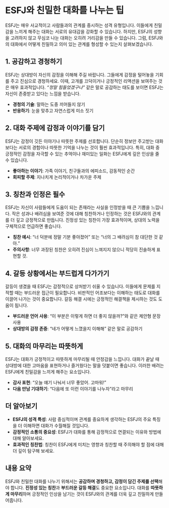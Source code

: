 # ESFJ와 친밀한 대화를 나누는 팁

ESFJ는 매우 사교적이고 사람들과의 관계를 중시하는 성격 유형입니다. 이들에게 친밀감을 느끼게 해주는 대화는 서로의 유대감을 강화할 수 있습니다. 하지만, ESFJ의 성향을 고려하지 않고 무심코 나눈 대화는 오히려 거리감을 만들 수 있습니다. 그럼, ESFJ와의 대화에서 어떻게 친밀하고 의미 있는 관계를 형성할 수 있는지 살펴보겠습니다.

## 1. **공감하고 경청하기**
ESFJ는 상대방이 자신의 감정을 이해해 주길 바랍니다. 그들에게 감정을 털어놓을 기회를 주고 진심으로 경청하세요. 이때, 고개를 끄덕이거나 긍정적인 리액션을 보여주는 것은 매우 효과적입니다. *“정말 힘들었겠구나”* 같은 말로 공감하는 태도를 보이면 ESFJ는 자신이 존중받고 있다는 느낌을 받습니다.

- **경청의 기술**: 말하는 도중 끼어들지 않기
- **반응하기**: 눈을 맞추고 자연스럽게 미소 짓기

## 2. **대화 주제에 감정과 이야기를 담기**
ESFJ는 감정이 깃든 이야기나 따뜻한 주제를 선호합니다. 단순히 정보만 주고받는 대화보다는 서로의 경험이나 따뜻한 기억을 나누는 것이 훨씬 효과적입니다. 특히, 대화 중 긍정적인 감정을 자극할 수 있는 추억이나 재미있는 일화는 ESFJ에게 깊은 인상을 줄 수 있습니다.

- **좋아하는 이야기**: 가족 이야기, 친구들과의 에피소드, 감동적인 순간
- **회피할 주제**: 지나치게 논리적이거나 차가운 주제

## 3. **칭찬과 인정은 필수**
ESFJ는 자신이 사람들에게 도움이 되는 존재라는 사실을 인정받을 때 큰 기쁨을 느낍니다. 작은 성과나 배려심을 보여준 것에 대해 칭찬하거나 인정하는 것은 ESFJ와의 관계를 더 깊고 긍정적으로 만듭니다. 진정성 있는 칭찬이 가장 효과적이며, 상대의 노력을 구체적으로 언급하면 좋습니다.

- **칭찬 예시**: “너 덕분에 정말 기분 좋아졌어” 또는 “너의 그 배려심이 참 대단한 것 같아.”
- **주의사항**: 너무 과장된 칭찬은 오히려 진심이 느껴지지 않으니 적당히 진솔하게 표현할 것.

## 4. **갈등 상황에서는 부드럽게 다가가기**
갈등이 생겼을 때 ESFJ는 감정적으로 상처받기 쉬울 수 있습니다. 이들에게 문제를 지적할 때는 부드러운 접근이 필요합니다. 비판적인 어조보다는 이해하는 태도로 대화를 이끌어 나가는 것이 중요합니다. 갈등 해결 시에는 긍정적인 해결책을 제시하는 것도 도움이 됩니다.

- **부드러운 언어 사용**: “이 부분은 이렇게 하면 더 좋지 않을까?”와 같은 제안형 문장 사용
- **상대방의 감정 존중**: “네가 어떻게 느꼈을지 이해해” 같은 말로 공감하기

## 5. **대화의 마무리는 따뜻하게**
ESFJ는 대화가 긍정적이고 따뜻하게 마무리될 때 안정감을 느낍니다. 대화가 끝날 때 상대방에 대한 고마움을 표현하거나 즐거웠다는 말을 덧붙이면 좋습니다. 이러한 배려는 ESFJ에게 친밀감을 느끼게 해주는 요소입니다.

- **감사 표현**: “오늘 얘기 나눠서 너무 좋았어. 고마워!”
- **다음 만남 기대하기**: “다음에 또 이런 이야기를 나누자”라고 마무리

## 더 알아보기
- **ESFJ의 성격 특성**: 사람 중심적이며 관계를 중요하게 생각하는 ESFJ의 주요 특징을 더 이해하면 대화가 수월해질 것입니다.
- **감정적인 소통의 중요성**: ESFJ가 대화를 통해 감정적으로 연결되는 이유와 방법에 대해 알아보세요.
- **효과적인 칭찬법**: 칭찬이 ESFJ에게 미치는 영향과 칭찬할 때 주의해야 할 점에 대해 더 깊이 탐구해 보세요.

## 내용 요약
ESFJ와 친밀한 대화를 나누기 위해서는 **공감하며 경청하고, 감정이 담긴 주제를 선택**해야 합니다. **진정성 있는 칭찬**과 **부드러운 갈등 해결**도 중요한 요소입니다. 대화를 **따뜻하게 마무리**하며 긍정적인 인상을 남기는 것이 ESFJ와의 관계를 더욱 깊고 친밀하게 만들어줍니다.